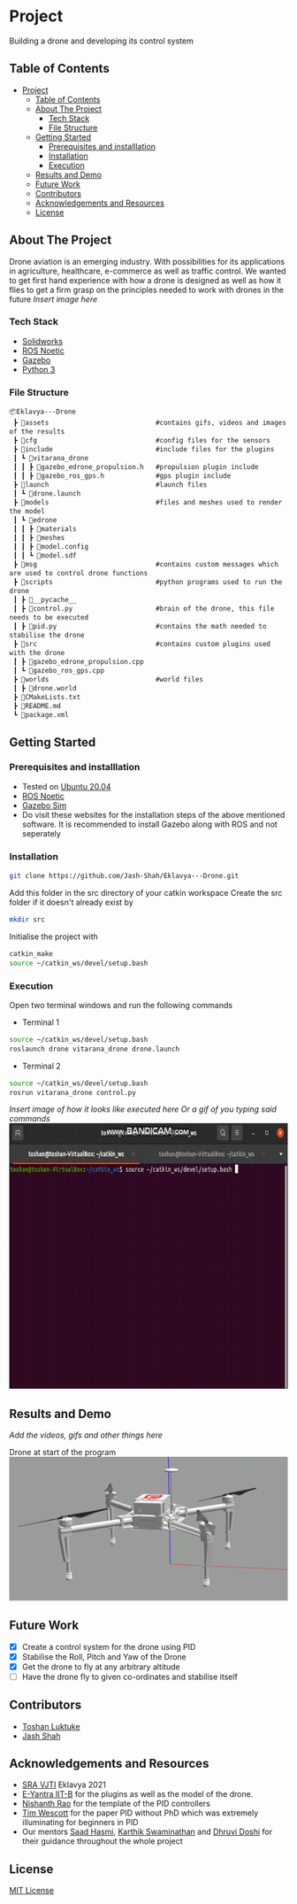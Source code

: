 
# Project 
Building a drone and developing its control system

<!-- TABLE OF CONTENTS -->
## Table of Contents

- [Project](#project)
  - [Table of Contents](#table-of-contents)
  - [About The Project](#about-the-project)
    - [Tech Stack](#tech-stack)
    - [File Structure](#file-structure)
  - [Getting Started](#getting-started)
    - [Prerequisites and installlation](#prerequisites-and-installlation)
    - [Installation](#installation)
    - [Execution](#execution)
  - [Results and Demo](#results-and-demo)
  - [Future Work](#future-work)
  - [Contributors](#contributors)
  - [Acknowledgements and Resources](#acknowledgements-and-resources)
  - [License](#license)

<!--ABOUT THE PROJECT -->
## About The Project
Drone aviation is an emerging industry. With possibilities for its applications in agriculture, healthcare, e-commerce as well as traffic control. We wanted to get first hand experience with how a drone is designed as well as how it flies to get a firm grasp on the principles needed to work with drones in the future
*Insert image here*


### Tech Stack
- [Solidworks](https://www.solidworks.com/)
- [ROS Noetic](http://wiki.ros.org/noetic)
- [Gazebo](http://gazebosim.org/)
- [Python 3](https://www.python.org/downloads/)


### File Structure
```
📦Eklavya---Drone
 ┣ 📂assets                           #contains gifs, videos and images of the results
 ┣ 📂cfg                              #config files for the sensors
 ┣ 📂include                          #include files for the plugins
 ┃ ┗ 📂vitarana_drone
 ┃ ┃ ┣ 📜gazebo_edrone_propulsion.h   #propulsion plugin include
 ┃ ┃ ┣ 📜gazebo_ros_gps.h             #gps plugin include
 ┣ 📂launch                           #launch files
 ┃ ┗ 📜drone.launch
 ┣ 📂models                           #files and meshes used to render the model
 ┃ ┗ 📂edrone
 ┃ ┃ ┣ 📂materials
 ┃ ┃ ┣ 📂meshes
 ┃ ┃ ┣ 📜model.config
 ┃ ┃ ┗ 📜model.sdf
 ┣ 📂msg                              #contains custom messages which are used to control drone functions
 ┣ 📂scripts                          #python programs used to run the drone
 ┃ ┣ 📂__pycache__
 ┃ ┣ 📜control.py                     #brain of the drone, this file needs to be executed
 ┃ ┣ 📜pid.py                         #contains the math needed to stabilise the drone
 ┣ 📂src                              #contains custom plugins used with the drone
 ┃ ┣ 📜gazebo_edrone_propulsion.cpp
 ┃ ┗ 📜gazebo_ros_gps.cpp
 ┣ 📂worlds                           #world files
 ┃ ┣ 📜drone.world
 ┣ 📜CMakeLists.txt
 ┣ 📜README.md
 ┗ 📜package.xml
 ```

<!-- GETTING STARTED -->
## Getting Started

### Prerequisites and installlation
* Tested on [Ubuntu 20.04](https://ubuntu.com/download/desktop)
* [ROS Noetic](http://wiki.ros.org/noetic/Installation)
* [Gazebo Sim](http://gazebosim.org/)
* Do visit these websites for the installation steps of the above mentioned software. It is recommended to install Gazebo along with ROS and not seperately

### Installation

```sh
git clone https://github.com/Jash-Shah/Eklavya---Drone.git
```
Add this folder in the src directory of your catkin workspace
Create the src folder if it doesn't already exist by
```sh
mkdir src
```
Initialise the project with
```sh
catkin_make
source ~/catkin_ws/devel/setup.bash
```

### Execution
Open two terminal windows and run the following commands
- Terminal 1
```sh
source ~/catkin_ws/devel/setup.bash
roslaunch drone vitarana_drone drone.launch
```
- Terminal 2
```sh
source ~/catkin_ws/devel/setup.bash
rosrun vitarana_drone control.py
```

*Insert image of how it looks like executed here
Or a gif of you typing said commands*
<img src="assets/terminal_start.gif" width="640" height="480" />


<!-- RESULTS AND DEMO -->
## Results and Demo
*Add the videos, gifs and other things here*

Drone at start of the program
<img src="assets/drone_start.png">

<!-- FUTURE WORK -->
## Future Work
- [x] Create a control system for the drone using PID
- [x] Stabilise the Roll, Pitch and Yaw of the Drone 
- [x] Get the drone to fly at any arbitrary altitude
- [ ] Have the drone fly to given co-ordinates and stabilise itself

<!-- CONTRIBUTORS -->
## Contributors
* [Toshan Luktuke](https://github.com/toshan-luktuke)
* [Jash Shah](https://github.com/Jash-Shah)


<!-- ACKNOWLEDGEMENTS AND REFERENCES -->
## Acknowledgements and Resources
* [SRA VJTI](http://sra.vjti.info/) Eklavya 2021  
* [E-Yantra IIT-B](https://new.e-yantra.org/) for the plugins as well as the model of the drone. 
* [Nishanth Rao](https://github.com/NishanthARao/ROS-Quadcopter-Simulation) for the template of the PID controllers
* [Tim Wescott](http://wescottdesign.com/articles/pid/pidWithoutAPhd.pdf) for the paper PID without PhD which was extremely illuminating for beginners in PID
* Our mentors [Saad Hasmi](https://github.com/hashmis79), [Karthik Swaminathan]() and [Dhruvi Doshi]() for their guidance throughout the whole project

<!-- -->
## License
[MIT License](https://opensource.org/licenses/MIT)
